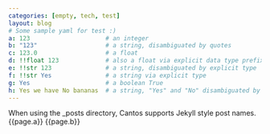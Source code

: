 ```yaml
---
categories: [empty, tech, test]
layout: blog
# Some sample yaml for test :)
a: 123                     # an integer
b: "123"                   # a string, disambiguated by quotes
c: 123.0                   # a float
d: !!float 123             # also a float via explicit data type prefixed by (''' !! ''')
e: !!str 123               # a string, disambiguated by explicit type
f: !!str Yes               # a string via explicit type
g: Yes                     # a boolean True
h: Yes we have No bananas  # a string, "Yes" and "No" disambiguated by context.
---
```

When using the _posts directory, Cantos supports Jekyll style post names.
{{page.a}}
{{page.b}}
